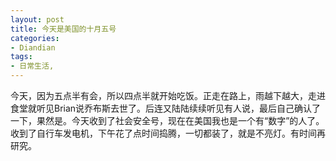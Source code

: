 ```yaml
---
layout: post
title: 今天是美国的十月五号
categories:
- Diandian
tags:
- 日常生活, 
---
```

今天，因为五点半有会，所以四点半就开始吃饭。正走在路上，雨越下越大，走进食堂就听见Brian说乔布斯去世了。后连又陆陆续续听见有人说，最后自己确认了一下，果然是。今天收到了社会安全号，现在在美国我也是一个有“数字”的人了。收到了自行车发电机，下午花了点时间捣腾，一切都装了，就是不亮灯。有时间再研究。